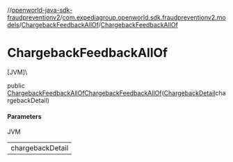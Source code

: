 //[openworld-java-sdk-fraudpreventionv2](../../../index.md)/[com.expediagroup.openworld.sdk.fraudpreventionv2.models](../index.md)/[ChargebackFeedbackAllOf](index.md)/[ChargebackFeedbackAllOf](-chargeback-feedback-all-of.md)

# ChargebackFeedbackAllOf

[JVM]\

public [ChargebackFeedbackAllOf](index.md)[ChargebackFeedbackAllOf](-chargeback-feedback-all-of.md)([ChargebackDetail](../-chargeback-detail/index.md)chargebackDetail)

#### Parameters

JVM

| |
|---|
| chargebackDetail |
